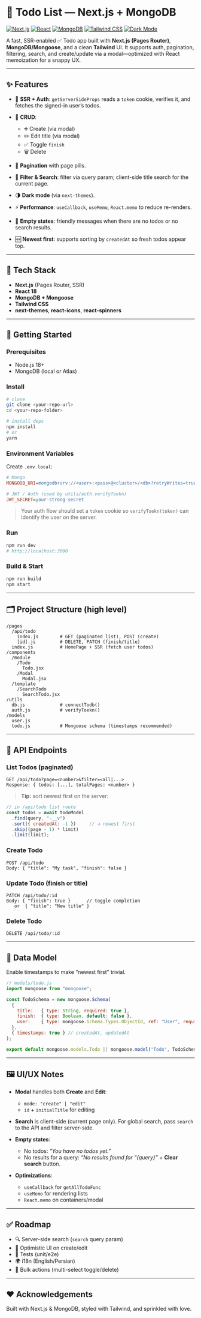 # 📝 Todo List — Next.js + MongoDB

[![Next.js](https://img.shields.io/badge/Next.js-14+-000000?logo=nextdotjs\&logoColor=white)](#)
[![React](https://img.shields.io/badge/React-18-149ECA?logo=react\&logoColor=white)](#)
[![MongoDB](https://img.shields.io/badge/MongoDB-Mongoose-4EA94B?logo=mongodb\&logoColor=white)](#)
[![Tailwind CSS](https://img.shields.io/badge/Tailwind_CSS-4-38B2AC?logo=tailwindcss\&logoColor=white)](#)
[![Dark Mode](https://img.shields.io/badge/Dark%20Mode-supported-6C63FF)](#)

A fast, SSR-enabled ✅ Todo app built with **Next.js (Pages Router)**, **MongoDB/Mongoose**, and a clean **Tailwind** UI. It supports auth, pagination, filtering, search, and create/update via a modal—optimized with React memoization for a snappy UX.

---

## ✨ Features

* 🔐 **SSR + Auth**: `getServerSideProps` reads a `token` cookie, verifies it, and fetches the signed-in user’s todos.
* 🧱 **CRUD**:

  * ➕ Create (via modal)
  * ✏️ Edit title (via modal)
  * ✅ Toggle `finish`
  * 🗑️ Delete
* 📑 **Pagination** with page pills.
* 🔎 **Filter & Search**: filter via query param; client-side title search for the current page.
* 🌗 **Dark mode** (via `next-themes`).
* ⚡ **Performance**: `useCallback`, `useMemo`, `React.memo` to reduce re-renders.
* 🙅 **Empty states**: friendly messages when there are no todos or no search results.
* 🆕 **Newest first**: supports sorting by `createdAt` so fresh todos appear top.

---

## 🧰 Tech Stack

* **Next.js** (Pages Router, SSR)
* **React 18**
* **MongoDB + Mongoose**
* **Tailwind CSS**
* **next-themes**, **react-icons**, **react-spinners**

---

## 🚀 Getting Started

### Prerequisites

* Node.js 18+
* MongoDB (local or Atlas)

### Install

```bash
# clone
git clone <your-repo-url>
cd <your-repo-folder>

# install deps
npm install
# or
yarn
```

### Environment Variables

Create `.env.local`:

```ini
# Mongo
MONGODB_URI=mongodb+srv://<user>:<pass>@<cluster>/<db>?retryWrites=true&w=majority

# JWT / Auth (used by utils/auth.verifyToekn)
JWT_SECRET=your-strong-secret
```

> Your auth flow should set a `token` cookie so `verifyToekn(token)` can identify the user on the server.

### Run

```bash
npm run dev
# http://localhost:3000
```

### Build & Start

```bash
npm run build
npm start
```

---

## 🗂️ Project Structure (high level)

```
/pages
  /api/todo
    index.js        # GET (paginated list), POST (create)
    [id].js         # DELETE, PATCH (finish/title)
  index.js          # HomePage + SSR (fetch user todos)
/components
  /module
    /Todo
      Todo.jsx
    /Modal
      Modal.jsx
  /template
    /SearchTodo
      SearchTodo.jsx
/utils
  db.js             # connectTodb()
  auth.js           # verifyToekn()
/models
  user.js
  todo.js           # Mongoose schema (timestamps recommended)
```

---

## 🔌 API Endpoints

### List Todos (paginated)

```
GET /api/todo?page=<number>&filter=<all|...>
Response: { todos: [...], totalPages: <number> }
```

> **Tip:** sort newest first on the server:

```js
// in /api/todo list route
const todos = await todoModel
  .find(query, "-__v")
  .sort({ createdAt: -1 })     // 🔝 newest first
  .skip((page - 1) * limit)
  .limit(limit);
```

### Create Todo

```
POST /api/todo
Body: { "title": "My task", "finish": false }
```

### Update Todo (finish or title)

```
PATCH /api/todo/:id
Body: { "finish": true }      // toggle completion
   or  { "title": "New title" }
```

### Delete Todo

```
DELETE /api/todo/:id
```

---

## 🧱 Data Model

Enable timestamps to make “newest first” trivial.

```js
// models/todo.js
import mongoose from "mongoose";

const TodoSchema = new mongoose.Schema(
  {
    title:   { type: String, required: true },
    finish:  { type: Boolean, default: false },
    user:    { type: mongoose.Schema.Types.ObjectId, ref: "User", required: true },
  },
  { timestamps: true } // createdAt, updatedAt
);

export default mongoose.models.Todo || mongoose.model("Todo", TodoSchema);
```

---

## 🖼️ UI/UX Notes

* **Modal** handles both **Create** and **Edit**:

  * `mode: "create" | "edit"`
  * `id` + `initialTitle` for editing
* **Search** is client-side (current page only). For global search, pass `search` to the API and filter server-side.
* **Empty states**:

  * No todos: *“You have no todos yet.”*
  * No results for a query: *“No results found for “{query}”* + **Clear search** button.
* **Optimizations**:

  * `useCallback` for `getAllTodoFunc`
  * `useMemo` for rendering lists
  * `React.memo` on containers/modal

---

## ✅ Roadmap

* 🔍 Server-side search (`search` query param)
* 🧩 Optimistic UI on create/edit
* 🧪 Tests (unit/e2e)
* 🌍 i18n (English/Persian)
* 🧰 Bulk actions (multi-select toggle/delete)

---

## ❤️ Acknowledgements

Built with Next.js & MongoDB, styled with Tailwind, and sprinkled with love.
